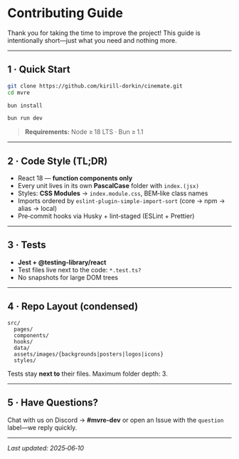 # Contributing Guide

Thank you for taking the time to improve the project! This guide is intentionally short—just what you need and nothing more.

---

## 1 · Quick Start

```bash
git clone https://github.com/kirill-dorkin/cinemate.git
cd mvre

bun install

bun run dev
```

> **Requirements:** Node ≥ 18 LTS · Bun ≥ 1.1

---

## 2 · Code Style (TL;DR)

* React 18 — **function components only**
* Every unit lives in its own **PascalCase** folder with `index.(jsx)`
* Styles: **CSS Modules** → `index.module.css`, BEM‑like class names
* Imports ordered by `eslint-plugin-simple-import-sort` (core → npm → alias → local)
* Pre‑commit hooks via Husky + lint‑staged (ESLint + Prettier)

---

## 3 · Tests

* **Jest + @testing-library/react**
* Test files live next to the code: `*.test.ts?`
* No snapshots for large DOM trees

---

## 4 · Repo Layout (condensed)

```
src/
  pages/
  components/
  hooks/
  data/
  assets/images/{backgrounds|posters|logos|icons}
  styles/
```

Tests stay **next to** their files. Maximum folder depth: 3.

---

## 5 · Have Questions?

Chat with us on Discord → **#mvre-dev** or open an Issue with the `question` label—we reply quickly.

---

*Last updated: 2025‑06‑10*
